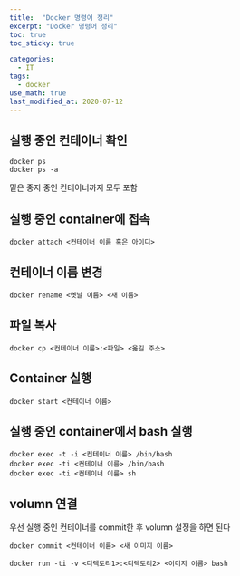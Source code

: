 ```yaml
---
title:  "Docker 명령어 정리"
excerpt: "Docker 명령어 정리"
toc: true
toc_sticky: true

categories:
  - IT
tags:
  - docker
use_math: true
last_modified_at: 2020-07-12
---
```


## 실행 중인 컨테이너 확인

```
docker ps
docker ps -a
```

밑은 중지 중인 컨테이너까지 모두 포함

## 실행 중인 container에 접속

```
docker attach <컨테이너 이름 혹은 아이디>
```

## 컨테이너 이름 변경

```
docker rename <옛날 이름> <새 이름>
```

## 파일 복사

```
docker cp <컨테이너 이름>:<파일> <옮길 주소>
```

## Container 실행
```
docker start <컨테이너 이름>
```

## 실행 중인 container에서 bash 실행
```
docker exec -t -i <컨테이너 이름> /bin/bash
docker exec -ti <컨테이너 이름> /bin/bash
docker exec -ti <컨테이너 이름> sh
```

## volumn 연결

우선 실행 중인 컨테이너를 commit한 후 volumn 설정을 하면 된다

```
docker commit <컨테이너 이름> <새 이미지 이름>

docker run -ti -v <디렉토리1>:<디렉토리2> <이미지 이름> bash
```